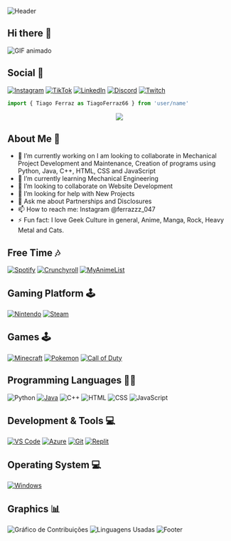 ![Header](https://capsule-render.vercel.app/api?type=waving&height=130&color=0:6A5ACD,50:483D8B,100:4682B4&section=header)
## Hi there 👋

![GIF animado](https://github.com/tiagoferraz66/tiagoferraz66/blob/main/assets/novo-gif-perfil.gif?raw=true)

## Social 👨
[![Instagram](https://img.shields.io/badge/Instagram-E4405F?style=for-the-badge&logo=instagram&logoColor=white)](https://www.instagram.com/ferrazzz_047/)
[![TikTok](https://img.shields.io/badge/TikTok-000000?style=for-the-badge&logo=tiktok&logoColor=white)](https://www.tiktok.com/@trashsoul666)
[![LinkedIn](https://img.shields.io/badge/LinkedIn-0077B5?style=for-the-badge&logo=linkedin&logoColor=white)](https://br.linkedin.com/in/tiago-ferraz-884603307)
[![Discord](https://img.shields.io/badge/Discord-7289DA?style=for-the-badge&logo=discord&logoColor=white)](https://discord.com/users/gandalf689)
[![Twitch](https://img.shields.io/badge/Twitch-9146FF?style=for-the-badge&logo=twitch&logoColor=white)](https://www.twitch.tv/gandalf6698)


```js
import { Tiago Ferraz as TiagoFerraz66 } from 'user/name'
```

<p align="center">
  <img src="https://readme-typing-svg.herokuapp.com?font=Fira+Code&weight=600&size=30&pause=1000&color=F7F7F7&center=true&vCenter=true&width=500&height=50&lines=Welcome!!💜🔮">
</p>

## About Me 📝
- 🔭 I’m currently working on I am looking to collaborate in Mechanical Project Development and Maintenance,
Creation of programs using Python, Java, C++, HTML, CSS and JavaScript
- 🌱 I’m currently learning Mechanical Engineering
- 👯 I’m looking to collaborate on Website Development
- 🤔 I’m looking for help with New Projects
- 💬 Ask me about Partnerships and Disclosures
- 📫 How to reach me: Instagram @ferrazzz_047
- ⚡ Fun fact: I love Geek Culture in general, Anime, Manga, Rock, Heavy Metal and Cats.

## Free Time 🎶
[![Spotify](https://img.shields.io/badge/Spotify-1DB954?style=for-the-badge&logo=spotify&logoColor=white)](https://open.spotify.com/user/seu_usuario)
[![Crunchyroll](https://img.shields.io/badge/Crunchyroll-F47521?style=for-the-badge&logo=Crunchyroll&logoColor=white)](https://www.crunchyroll.com/)
[![MyAnimeList](https://img.shields.io/badge/MyAnimeList-2E51A2?style=for-the-badge&logo=myanimelist&logoColor=white)](https://myanimelist.net/profile/Ferraz66)

## Gaming Platform 🕹️
[![Nintendo](https://img.shields.io/badge/Nintendo-E60012?style=for-the-badge&logo=nintendo&logoColor=white)](https://www.nintendo.com/)
[![Steam](https://img.shields.io/badge/Steam-000000?style=for-the-badge&logo=steam&logoColor=white)](https://store.steampowered.com/)

## Games 🕹️
[![Minecraft](https://img.shields.io/badge/Minecraft-62B54B?style=for-the-badge&logo=minecraft&logoColor=white)]()
[![Pokemon](https://img.shields.io/badge/Pokemon-FFCB05?style=for-the-badge&logo=pokemon&logoColor=black)]()
[![Call of Duty](https://img.shields.io/badge/Call_of_Duty-000000?style=for-the-badge&logo=call-of-duty&logoColor=white)]()

## Programming Languages 👨‍💻  
![Python](https://img.shields.io/badge/Python-3776AB?style=for-the-badge&logo=python&logoColor=white)
[![Java](https://img.shields.io/badge/Java-ED8B00?style=for-the-badge&logo=openjdk&logoColor=white)](https://www.java.com/)
![C++](https://img.shields.io/badge/-C++-00599C?style=for-the-badge&logo=c%2B%2B&logoColor=white)
![HTML](https://img.shields.io/badge/HTML-239120?style=for-the-badge&logo=html5&logoColor=white)
![CSS](https://img.shields.io/badge/CSS-239120?&style=for-the-badge&logo=css3&logoColor=white)
![JavaScript](https://img.shields.io/badge/JavaScript-F7DF1E?style=for-the-badge&logo=javascript&logoColor=white)

## Development & Tools 💻
[![VS Code](https://img.shields.io/badge/VS%20Code-0078D4?style=for-the-badge&logo=visual%20studio%20code&logoColor=white)](https://code.visualstudio.com/)
[![Azure](https://img.shields.io/badge/Azure-0078D4?style=for-the-badge&logo=microsoft-azure&logoColor=white)](https://azure.microsoft.com/)
[![Git](https://img.shields.io/badge/Git-F05032?style=for-the-badge&logo=git&logoColor=white)](https://git-scm.com/)
[![Replit](https://img.shields.io/badge/Replit-667881?style=for-the-badge&logo=replit&logoColor=white)](https://replit.com/)

## Operating System 💻
[![Windows](https://img.shields.io/badge/Windows-0078D6?style=for-the-badge&logo=windows&logoColor=white)]()

## Graphics 📊
![Gráfico de Contribuições](https://github-readme-stats.vercel.app/api?username=tiagoferraz66&show_icons=true&hide_title=true&theme=tokyonight&count_private=true)
![Linguagens Usadas](https://github-readme-languages.vercel.app/api/top-langs/?username=tiagoferraz66&layout=compact&theme=tokyonight&count_private=true)
![Footer](https://capsule-render.vercel.app/api?type=waving&height=130&color=0:6A5ACD,50:483D8B,100:4682B4&section=footer)
